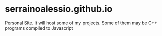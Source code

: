# serrainoalessio.github.io

Personal Site. It will host some of my projects. Some of them may be C++ programs compiled to Javascript
